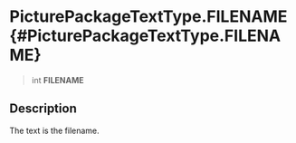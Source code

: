 PicturePackageTextType.FILENAME {#PicturePackageTextType.FILENAME}
===============================

> int **FILENAME**

Description
-----------

The text is the filename.
